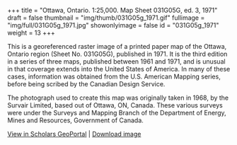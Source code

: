 +++
title = "Ottawa, Ontario. 1:25,000. Map Sheet 031G05G, ed. 3, 1971"
draft = false
thumbnail = "img/thumb/031G05g_1971.gif"
fullimage = "img/full/031G05g_1971.jpg"
showonlyimage = false
id = "031G05g_1971"
weight = 13
+++

This is a georeferenced raster image of a printed paper map of the Ottawa, Ontario region (Sheet No. 031G05G), published in 1971. It is the third edition in a series of three maps, published between 1961 and 1971, and is unusual in that coverage extends into the United States of America. In many of these cases, information was obtained from the U.S. American Mapping series, before being scribed by the Canadian Design Service.
<!--more-->

The photograph used to create this map was originally taken in 1968, by the Survair Limited, based out of Ottawa, ON, Canada. These various surveys were under the Surveys and Mapping Branch of the Department of Energy, Mines and Resources, Government of Canada.

[View in Scholars GeoPortal](http://geo.scholarsportal.info/#r/details/_uri@=HTDP25K031G05g_1971TIFF&_add:true) | [Download image](https://ocul.on.ca/topomaps/map-images/HTDP25K031G05g_1971TIFF.jpg)